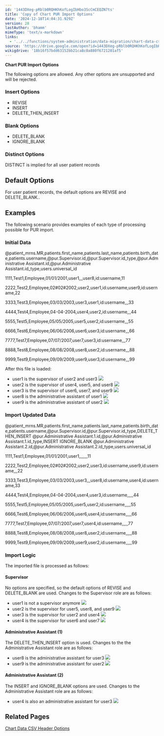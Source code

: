 ```yaml
---
id: '1443DXeg-pRblb0RQHKhKofLogIbHbo3ScCmCEQZN7ts'
title: 'Copy of Chart PUR Import Options'
date: '2024-12-18T14:04:31.929Z'
version: 28
lastAuthor: 'bhamm'
mimeType: 'text/x-markdown'
links:
  - '../../functions/system-administration/data-migration/chart-data-csv-header-options.md'
source: 'https://drive.google.com/open?id=1443DXeg-pRblb0RQHKhKofLogIbHbo3ScCmCEQZN7ts'
wikigdrive: '18b16f57bdd63152bb21ca8c0a880f6721201af5'
---
```

**Chart PUR Import Options**

The following options are allowed. Any other options are unsupported and will be rejected.

### Insert Options

* REVISE
* INSERT
* DELETE_THEN_INSERT

### Blank Options

* DELETE_BLANK
* IGNORE_BLANK

### Distinct Options

DISTINCT is implied for all user patient records

## Default Options

For user patient records, the default options are REVISE and DELETE_BLANK..

## Examples

The following scenario provides examples of each type of processing possible for PUR import.

### Initial Data

@patient_mrns.MR,patients.first_name,patients.last_name,patients.birth_date,patients.username,@pur.Supervisor.id,@pur.Supervisor.id_type,@pur.Administrative Assistant.id,@pur.Administrative Assistant.id_type,users.universal_id

1111,Test1,Employee,01/01/2001,user1,,,user8,id:username,11

2222,Test2,Employee,02#02#2002,user2,user1,id:username,user9,id:username,22

3333,Test3,Employee,03/03/2003,user3,user1,id:username,,,33

4444,Test4,Employee,04-04-2004,user4,user2,id:username,,,44

5555,Test5,Employee,05/05/2005,user5,user2,id:username,,,55

6666,Test6,Employee,06/06/2006,user6,user3,id:username,,,66

7777,Test7,Employee,07/07/2007,user7,user3,id:username,,,77

8888,Test8,Employee,08/08/2008,user8,user2,id:username,,,88

9999,Test9,Employee,09/09/2009,user9,user3,id:username,,,99

After this file is loaded:

* user1 is the supervisor of user2 and user3 
    ![](../copy-of-chart-pur-import-options.assets/3171c8e3ee59304f67f6e60829e359df.png)
* user2 is the supervisor of user4, user5, and user8 
    ![](../copy-of-chart-pur-import-options.assets/6ae80f3bfdf8f898f1c2427784b1a093.png)
* user3 is the supervisor of user6, user7, and user9 
    ![](../copy-of-chart-pur-import-options.assets/a49e45814858557f3a79bdc91302175d.png)
* user8 is the administrative assistant of user1 
    ![](../copy-of-chart-pur-import-options.assets/09809a31ce8f0500ecb02a1a6c1283d3.png)
* user9 is the administrative assistant of user2 
    ![](../copy-of-chart-pur-import-options.assets/5398c38fd1685657853f78a41c301520.png)

### Import Updated Data

@patient_mrns.MR,patients.first_name,patients.last_name,patients.birth_date,patients.username,@pur.Supervisor.id,@pur.Supervisor.id_type,DELETE_THEN_INSERT @pur.Administrative Assistant.1.id,@pur.Administrative Assistant.1.id_type,INSERT IGNORE_BLANK @pur.Administrative Assistant.2.id,@pur.Administrative Assistant.2.id_type,users.universal_id

1111,Test1,Employee,01/01/2001,user1,,,,,,,11

2222,Test2,Employee,02#02#2002,user2,user3,id:username,user9,id:username,,,22

3333,Test3,Employee,03/03/2003,user3,,,user8,id:username,user4,id:username,33

4444,Test4,Employee,04-04-2004,user4,user3,id:username,,,,,44

5555,Test5,Employee,05/05/2005,user5,user2,id:username,,,,,55

6666,Test6,Employee,06/06/2006,user6,user4,id:username,,,,,66

7777,Test7,Employee,07/07/2007,user7,user4,id:username,,,,,77

8888,Test8,Employee,08/08/2008,user8,user2,id:username,,,,,88

9999,Test9,Employee,09/09/2009,user9,user2,id:username,,,,,99

### Import Logic

The imported file is processed as follows:

#### Supervisor

No options are specified, so the default options of REVISE and DELETE_BLANK are used. Changes to the Supervisor role are as follows:

* user1 is not a supervisor anymore 
    ![](../copy-of-chart-pur-import-options.assets/6989e90e60202162e8aa026477d17342.png)
* user2 is the supervisor for user5, user8, and user9 
    ![](../copy-of-chart-pur-import-options.assets/add60e64ec554dc53b46da036a5f1c74.png)
* user3 is the supervisor for user2 and user4 
    ![](../copy-of-chart-pur-import-options.assets/475dd523b3e202bee3df41e59107a10e.png)
* user4 is the supervisor for user6 and user7 
    ![](../copy-of-chart-pur-import-options.assets/3d4b256b35e3b53c8ef0dc441f454628.png)

#### Administrative Assistant (1)

The DELETE_THEN_INSERT option is used. Changes to the the Administrative Assistant role are as follows:

* user8 is the administrative assistant for user3 
    ![](../copy-of-chart-pur-import-options.assets/ee8c950d8467cef921b10800df9d76da.png)
* user9 is the administrative assistant for user2 
    ![](../copy-of-chart-pur-import-options.assets/344fbdc63dcd779463a55bc14edfeedc.png)

#### Administrative Assistant (2)

The INSERT and IGNORE_BLANK options are used. Changes to the Administrative Assistant role are as follows:

* user4 is also an administrative assistant for user3 
    ![](../copy-of-chart-pur-import-options.assets/76a89d073e58371717549e913ef8864a.png)

## Related Pages

[Chart Data CSV Header Options](../../functions/system-administration/data-migration/chart-data-csv-header-options.md)
